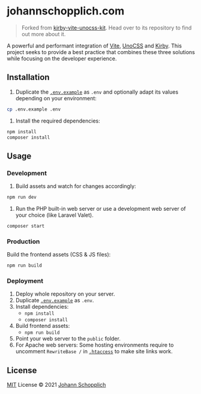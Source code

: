 # johannschopplich.com

> Forked from [kirby-vite-unocss-kit](https://github.com/johannschopplich/kirby-vite-unocss-kit#readme). Head over to its repository to find out more about it.

A powerful and performant integration of [Vite](https://vitejs.dev), [UnoCSS](https://github.com/antfu/unocss) and [Kirby](https://getkirby.com). This project seeks to provide a best practice that combines these three solutions while focusing on the developer experience.

## Installation

1. Duplicate the [`.env.example`](.env.example) as `.env` and optionally adapt its values depending on your environment:

```bash
cp .env.example .env
```

1. Install the required dependencies:

```bash
npm install
composer install
```

## Usage

### Development

1. Build assets and watch for changes accordingly:

```bash
npm run dev
```

1. Run the PHP built-in web server or use a development web server of your choice (like Laravel Valet).

```bash
composer start
```

### Production

Build the frontend assets (CSS & JS files):

```bash
npm run build
```

### Deployment

1. Deploy whole repository on your server.
2. Duplicate [`.env.example`](.env.example) as `.env`.
3. Install dependencies:
   - `npm install`
   - `composer install`
4. Build frontend assets:
   - `npm run build`
5. Point your web server to the `public` folder.
6. For Apache web servers: Some hosting environments require to uncomment `RewriteBase /` in [`.htaccess`](public/.htaccess) to make site links work.

## License

[MIT](./LICENSE) License © 2021 [Johann Schopplich](https://github.com/johannschopplich)
